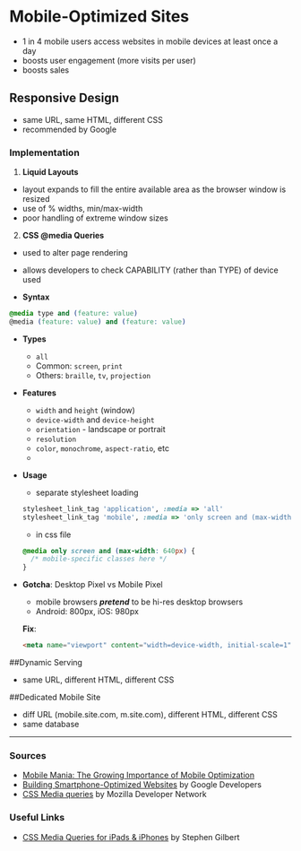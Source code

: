 # Mobile-Optimized Sites
  * 1 in 4 mobile users access websites in mobile devices at least once a day 
  * boosts user engagement (more visits per user)
  * boosts sales



## Responsive Design
  * same URL, same HTML, different CSS
  * recommended by Google

### Implementation

 1. **Liquid Layouts** 
  * layout expands to fill the entire available area as the browser window is resized
  * use of % widths, min/max-width
  * poor handling of extreme window sizes
  

 2. **CSS @media Queries**
  * used to alter page rendering
  * allows developers to check CAPABILITY (rather than TYPE) of device used
  
  * **Syntax**
  ```css
  @media type and (feature: value)
  @media (feature: value) and (feature: value)
  ```

  * **Types**
    * `all`
    * Common: `screen`, `print`
    * Others: `braille`, `tv`, `projection`
 

  * **Features**
    * `width` and `height` (window)
    * `device-width` and `device-height`
    * `orientation` - landscape or portrait
    * `resolution`
    * `color`, `monochrome`, `aspect-ratio`, etc
    * 
   
  * **Usage**
    * separate stylesheet loading

    ```ruby
    stylesheet_link_tag 'application', :media => 'all'
    stylesheet_link_tag 'mobile', :media => 'only screen and (max-width: 640px)'
    ``` 

    * in css file
 
    ```css
    @media only screen and (max-width: 640px) {
      /* mobile-specific classes here */
    }
    ```
    
  * **Gotcha**: Desktop Pixel vs Mobile Pixel
    * mobile browsers **_pretend_** to be hi-res desktop browsers
    * Android: 800px, iOS: 980px
    
    **Fix**:
    ```html
    <meta name="viewport" content="width=device-width, initial-scale=1">
    ```


##Dynamic Serving
  * same URL, different HTML, different CSS



##Dedicated Mobile Site
  * diff URL (mobile.site.com, m.site.com), different HTML, different CSS
  * same database




---




### Sources
  * [Mobile Mania: The Growing Importance of Mobile Optimization](http://blog.kissmetrics.com/mobile-mania/)
  * [Building Smartphone-Optimized Websites](https://developers.google.com/webmasters/smartphone-sites/) by Google Developers
  * [CSS Media queries](https://developer.mozilla.org/en-US/docs/Web/Guide/CSS/Media_queries) by Mozilla Developer Network

### Useful Links
  * [CSS Media Queries for iPads & iPhones](http://stephen.io/mediaqueries/) by Stephen Gilbert
